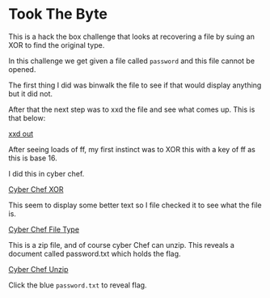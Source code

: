 # Took The Byte

This is a hack the box challenge that looks at recovering a file by suing an XOR to find the original type.

In this challenge we get given a file called `password` and this file cannot be opened.

The first thing I did was binwalk the file to see if that would display anything but it did not.

After that the next step was to xxd the file and see what comes up. This is that below:

[xxd out](./xxd.PNG)

After seeing loads of ff, my first instinct was to XOR this with a key of ff as this is base 16.

I did this in cyber chef.

[Cyber Chef XOR](./CyberChefXOR.PNG)

This seem to display some better text so I file checked it to see what the file is.

[Cyber Chef File Type](./CyberChefFileType.PNG)

This is a zip file, and of course cyber Chef can unzip. This reveals a document called password.txt which holds the flag.

[Cyber Chef Unzip](./CyberChefUnzip.PNG)

Click the blue `password.txt` to reveal flag.
